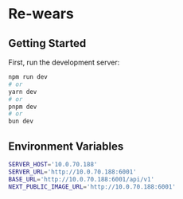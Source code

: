 # Re-wears

## Getting Started

First, run the development server:

```bash
npm run dev
# or
yarn dev
# or
pnpm dev
# or
bun dev
```

## Environment Variables

```bash
SERVER_HOST='10.0.70.188'
SERVER_URL='http://10.0.70.188:6001'
BASE_URL='http://10.0.70.188:6001/api/v1'
NEXT_PUBLIC_IMAGE_URL='http://10.0.70.188:6001'
```